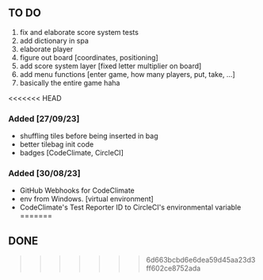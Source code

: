 ## TO DO
1. fix and elaborate score system tests
2. add dictionary in spa
3. elaborate player
4. figure out board [coordinates, positioning]
5. add score system layer [fixed letter multiplier on board]
6. add menu functions [enter game, how many players, put, take, ...]
7. basically the entire game haha

<<<<<<< HEAD
### Added [27/09/23]
- shuffling tiles before being inserted in bag
- better tilebag init code
- badges [CodeClimate, CircleCI]

### Added [30/08/23]
- GitHub Webhooks for CodeClimate   
- env from Windows. [virtual environment]
- CodeClimate's Test Reporter ID to CircleCI's environmental variable 
=======
## DONE
>>>>>>> 6d663bcbd6e6dea59d45aa23d3ff602ce8752ada
